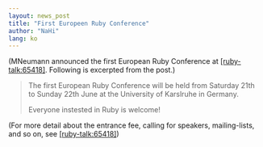 ```yaml
---
layout: news_post
title: "First Europeen Ruby Conference"
author: "NaHi"
lang: ko
---
```


(MNeumann announced the first European Ruby Conference at
[\[ruby-talk:65418\]][1]. Following is excerpted from the post.)

> The first European Ruby Conference will be held from Saturday 21th to
> Sunday 22th June at the University of Karslruhe in Germany.
> 
> Everyone instested in Ruby is welcome!

(For more detail about the entrance fee, calling for speakers,
mailing-lists, and so on, see [\[ruby-talk:65418\]][1])



[1]: http://blade.nagaokaut.ac.jp/cgi-bin/scat.rb/ruby/ruby-talk/65418 
